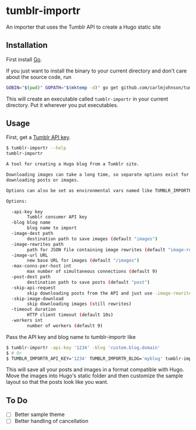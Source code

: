 # tumblr-importr

An importer that uses the Tumblr API to create a Hugo static site

## Installation
First install [Go](http://golang.org).

If you just want to install the binary to your current directory and don't care about the source code, run

```bash
GOBIN="$(pwd)" GOPATH="$(mktemp -d)" go get github.com/carlmjohnson/tumblr-importr
```

This will create an executable called `tumblr-importr` in your current directory. Put it wherever you put executables.

## Usage
First, get a [Tumblr API key](http://www.tumblr.com/oauth/apps).

```bash
$ tumblr-importr --help
tumblr-importr

A tool for creating a Hugo blog from a Tumblr site.

Downloading images can take a long time, so separate options exist for skipping
downloading posts or images.

Options can also be set as environmental vars named like TUMBLR_IMPORTR_API_KEY.

Options:

  -api-key key
        Tumblr consumer API key
  -blog blog name
        blog name to import
  -image-dest path
        destination path to save images (default "images")
  -image-rewrites path
        path for JSON file containing image rewrites (default "image-rewrites.json")
  -image-url URL
        new base URL for images (default "/images")
  -max-conns-per-host int
        max number of simultaneous connections (default 9)
  -post-dest path
        destination path to save posts (default "post")
  -skip-api-request
        skip downloading posts from the API and just use -image-rewrites file to download images
  -skip-image-download
        skip downloading images (still rewrites)
  -timeout duration
        HTTP client timeout (default 10s)
  -workers int
        number of workers (default 9)
```

Pass the API key and blog name to tumblr-importr like

```bash
$ tumblr-importr -api-key '1234' -blog 'custom.blog.domain'
$ # Or
$ TUMBLR_IMPORTR_API_KEY='1234' TUMBLR_IMPORTR_BLOG='myblog' tumblr-importr
```

This will save all your posts and images in a format compatible with Hugo. Move the images into Hugo's static folder and then customize the sample layout so that the posts look like you want.

## To Do
- [ ] Better sample theme
- [ ] Better handling of cancellation

